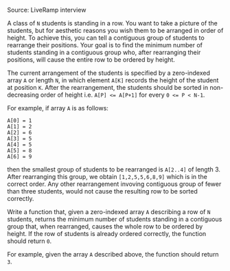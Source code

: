 Source: LiveRamp interview

A class of `N` students is standing in a row. You want to take a picture of the students, but for aesthetic reasons you wish them to be arranged in order of height. To achieve this, you can tell a contiguous group of students to rearrange their positions. Your goal is to find the minimum number of students standing in a contiguous group who, after rearranging their positions, will cause the entire row to be ordered by height.

The current arrangement of the students is specified by a zero-indexed array `A` or length `N`, in which element `A[K]` records the height of the student at position `K`. After the rearrangement, the students should be sorted in non-decreasing order of height i.e. `A[P] <= A[P+1]` for every `0 <= P < N-1`.

For example, if array `A` is as follows:

```
A[0] = 1
A[1] = 2
A[2] = 6
A[3] = 5
A[4] = 5
A[5] = 8
A[6] = 9
```

then the smallest group of students to be rearranged is `A[2..4]` of length 3. After rearranging this group, we obtain `[1,2,5,5,6,8,9]` which is in the correct order. Any other rearrangement invoving contiguous group of fewer than three students, would not cause the resulting row to be sorted correctly.

Write a function that, given a zero-indexed array `A` describing a row of `N` students, returns the minimum number of students standing in a contiguous group that, when rearranged, causes the whole row to be ordered by height. If the row of students is already ordered correctly, the function should return `0`.

For example, given the array `A` described above, the function should return `3`.
